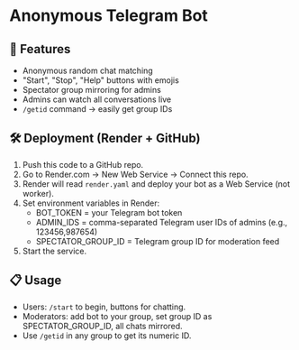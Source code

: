 # Anonymous Telegram Bot

## 🚀 Features
- Anonymous random chat matching
- "Start", "Stop", "Help" buttons with emojis
- Spectator group mirroring for admins
- Admins can watch all conversations live
- `/getid` command → easily get group IDs

## 🛠 Deployment (Render + GitHub)
1. Push this code to a GitHub repo.
2. Go to Render.com → New Web Service → Connect this repo.
3. Render will read `render.yaml` and deploy your bot as a Web Service (not worker).
4. Set environment variables in Render:
   - BOT_TOKEN = your Telegram bot token
   - ADMIN_IDS = comma-separated Telegram user IDs of admins (e.g., 123456,987654)
   - SPECTATOR_GROUP_ID = Telegram group ID for moderation feed
5. Start the service.

## 📋 Usage
- Users: `/start` to begin, buttons for chatting.
- Moderators: add bot to your group, set group ID as SPECTATOR_GROUP_ID, all chats mirrored.
- Use `/getid` in any group to get its numeric ID.
